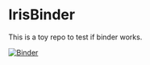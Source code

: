 # IrisBinder

This is a toy repo to test if binder works.

[![Binder](https://mybinder.org/badge_logo.svg)](https://mybinder.org/v2/gh/Enzoherewj/IrisBinder/main?labpath=iris_binder.ipynb)
